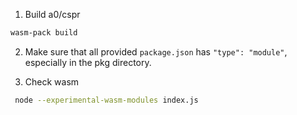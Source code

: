 1. Build a0/cspr

```bash
wasm-pack build
```

2. Make sure that all provided `package.json` has `"type": "module"`, especially in the pkg directory.

3. Check wasm

```bash
 node --experimental-wasm-modules index.js
```
